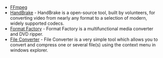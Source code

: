 - [FFmpeg](https://ffmpeg.org/)
- [HandBrake](https://handbrake.fr/) - HandBrake is a open-source tool, built by volunteers, for converting video from nearly any format to a selection of modern, widely supported codecs.
- [Format Factory](http://www.pcgeshi.com/) - Format Factory is a multifunctional media converter and DVD ripper. 
- [File Converter](https://github.com/Tichau/FileConverter) - File Converter is a very simple tool which allows you to convert and compress one or several file(s) using the context menu in windows explorer.
